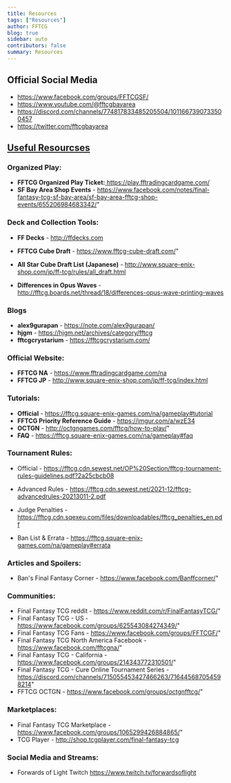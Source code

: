```yaml
---
title: Resources
tags: ["Resources"]
author: FFTCG
blog: true
sidebar: auto
contributors: false
summary: Resources
---
```


## Official Social Media
* <a href="https://www.facebook.com/groups/FFTCGSF/" > https://www.facebook.com/groups/FFTCGSF/</a>
* <a href="https://www.youtube.com/channel/@fftcgbayarea" > https://www.youtube.com/@fftcgbayarea</a>
* <a href="https://discord.com/channels/774817833485205504/1011667390733500457" > https://discord.com/channels/774817833485205504/1011667390733500457</a>
* <a href="https://twitter.com/fftcgbayarea" > https://twitter.com/fftcgbayarea</a>

##  <a href="https://www.facebook.com/legacy/notes/641632642707443/" >Useful Resourcses</a>
### Organized Play:
* **FFTCG Organized Play Ticket:**<a href="https://play.fftradingcardgame.com/"> https://play.fftradingcardgame.com/</a> 
* **SF Bay Area Shop Events** - <a href="https://www.facebook.com/notes/final-fantasy-tcg-sf-bay-area/sf-bay-area-fftcg-shop-events/655206984683342/">https://www.facebook.com/notes/final-fantasy-tcg-sf-bay-area/sf-bay-area-fftcg-shop-events/655206984683342/</a>"
  
### **Deck and Collection Tools:**
* **FF Decks** - <a href="http://ffdecks.com"> http://ffdecks.com</a>
* **FFTCG Cube Draft** - <a href="https://www.fftcg-cube-draft.com/"> https://www.fftcg-cube-draft.com/</a>"
* **All Star Cube Draft List (Japanese)** - <a href="http://www.square-enix-shop.com/jp/ff-tcg/rules/all_draft.html"> http://www.square-enix-shop.com/jp/ff-tcg/rules/all_draft.html</a>
  
* **Differences in Opus Waves** - <a href="http://fftcg.boards.net/thread/18/differences-opus-wave-printing-waves"> http://fftcg.boards.net/thread/18/differences-opus-wave-printing-waves</a>

### **Blogs**
* **alex9gurapan** - <a href="https://note.com/alex9gurapan/"> https://note.com/alex9gurapan/</a>
* **hjgm** - <a href="https://hjgm.net/archives/category/fftcg"> https://hjgm.net/archives/category/fftcg</a>
* **fftcgcrystarium** - <a href="https://fftcgcrystarium.com/"> https://fftcgcrystarium.com/</a>

### **Official Website:**
* **FFTCG NA** - <a href="https://www.fftradingcardgame.com/na"> https://www.fftradingcardgame.com/na</a>
* **FFTCG JP** - <a href="http://www.square-enix-shop.com/jp/ff-tcg/index.html"> http://www.square-enix-shop.com/jp/ff-tcg/index.html</a>
### **Tutorials:**
* **Official** - <a href="https://fftcg.square-enix-games.com/na/gameplay#tutorial"> https://fftcg.square-enix-games.com/na/gameplay#tutorial</a>
* **FFTCG Priority Reference Guide** - <a href="https://imgur.com/a/wzE34"> https://imgur.com/a/wzE34</a>
* **OCTGN** - <a href="http://octgngames.com/fftcg/how-to-play/"> http://octgngames.com/fftcg/how-to-play/</a>"
* **FAQ** - <a href="https://fftcg.square-enix-games.com/na/gameplay#faq"> https://fftcg.square-enix-games.com/na/gameplay#faq</a>

### Tournament Rules:
* Official - <a href="https://fftcg.cdn.sewest.net/OP%20Section/fftcg-tournament-rules-guidelines.pdf?2a25cbcb08"> https://fftcg.cdn.sewest.net/OP%20Section/fftcg-tournament-rules-guidelines.pdf?2a25cbcb08</a>
  
* Advanced Rules - <a href="https://fftcg.cdn.sewest.net/2021-12/fftcg-advancedrules-20213011-2.pdf"> https://fftcg.cdn.sewest.net/2021-12/fftcg-advancedrules-20213011-2.pdf</a>
* Judge Penalties - <a href="https://fftcg.cdn.sqexeu.com/files/downloadables/fftcg_penalties_en.pdf"> https://fftcg.cdn.sqexeu.com/files/downloadables/fftcg_penalties_en.pdf</a>
* Ban List & Errata - <a href="https://fftcg.square-enix-games.com/na/gameplay#errata"> https://fftcg.square-enix-games.com/na/gameplay#errata</a>
  
### Articles and Spoilers:
* Ban's Final Fantasy Corner - <a href="https://www.facebook.com/Banffcorner/"> https://www.facebook.com/Banffcorner/</a>"
### Communities:
* Final Fantasy TCG reddit - <a href="https://www.reddit.com/r/FinalFantasyTCG/"> https://www.reddit.com/r/FinalFantasyTCG/</a>"
* Final Fantasy TCG - US - <a href="https://www.facebook.com/groups/625543084274349/"> https://www.facebook.com/groups/625543084274349/</a>"
* Final Fantasy TCG Fans - <a href="https://www.facebook.com/groups/FFTCGF/"> https://www.facebook.com/groups/FFTCGF/</a>"
* Final Fantasy TCG North America Facebook - <a href="https://www.facebook.com/fftcgna/"> https://www.facebook.com/fftcgna/</a>"
* Final Fantasy TCG - California - <a href="https://www.facebook.com/groups/214343772310501/"> https://www.facebook.com/groups/214343772310501/</a>"
* Final Fantasy TCG - Cure Online Tournament Series - <a href="https://discord.com/channels/715055453427466263/716445687054598214"> https://discord.com/channels/715055453427466263/716445687054598214</a>"
* FFTCG OCTGN - <a href="https://www.facebook.com/groups/octgnfftcg/"> https://www.facebook.com/groups/octgnfftcg/</a>"
  
### Marketplaces:
* Final Fantasy TCG Marketplace - <a href="https://www.facebook.com/groups/1065299426884865/"> https://www.facebook.com/groups/1065299426884865/</a>"
* TCG Player - <a href="http://shop.tcgplayer.com/final-fantasy-tcg"> http://shop.tcgplayer.com/final-fantasy-tcg</a>

### Social Media and Streams:
* Forwards of Light Twitch <a href="https://www.twitch.tv/forwardsoflight" > https://www.twitch.tv/forwardsoflight</a>

